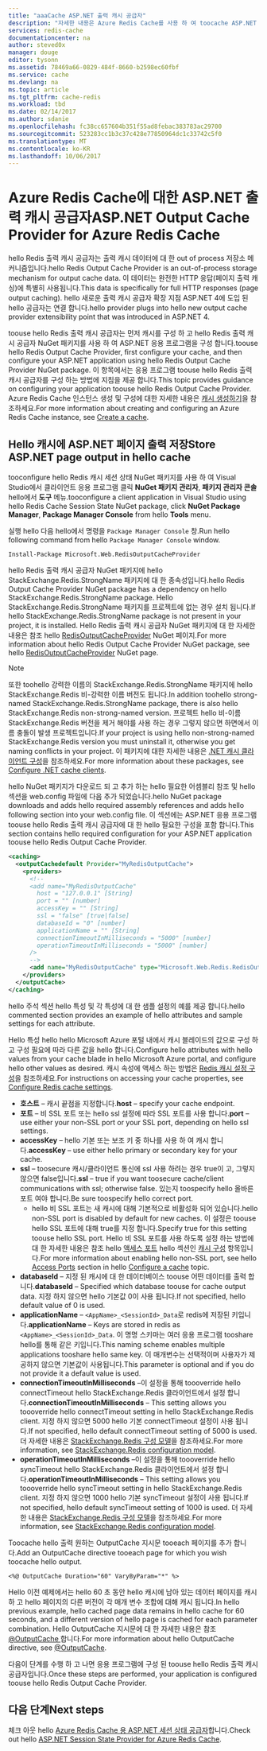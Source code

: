 ```yaml
---
title: "aaaCache ASP.NET 출력 캐시 공급자"
description: "자세한 내용은 Azure Redis Cache를 사용 하 여 toocache ASP.NET 페이지 출력 하는 방법"
services: redis-cache
documentationcenter: na
author: steved0x
manager: douge
editor: tysonn
ms.assetid: 78469a66-0829-484f-8660-b2598ec60fbf
ms.service: cache
ms.devlang: na
ms.topic: article
ms.tgt_pltfrm: cache-redis
ms.workload: tbd
ms.date: 02/14/2017
ms.author: sdanie
ms.openlocfilehash: fc38cc657604b351f55ad8febac383783ac29700
ms.sourcegitcommit: 523283cc1b3c37c428e77850964dc1c33742c5f0
ms.translationtype: MT
ms.contentlocale: ko-KR
ms.lasthandoff: 10/06/2017
---
```

# <a name="aspnet-output-cache-provider-for-azure-redis-cache"></a><span data-ttu-id="16f29-103">Azure Redis Cache에 대한 ASP.NET 출력 캐시 공급자</span><span class="sxs-lookup"><span data-stu-id="16f29-103">ASP.NET Output Cache Provider for Azure Redis Cache</span></span>
<span data-ttu-id="16f29-104">hello Redis 출력 캐시 공급자는 출력 캐시 데이터에 대 한 out of process 저장소 메커니즘입니다.</span><span class="sxs-lookup"><span data-stu-id="16f29-104">hello Redis Output Cache Provider is an out-of-process storage mechanism for output cache data.</span></span> <span data-ttu-id="16f29-105">이 데이터는 완전한 HTTP 응답(페이지 출력 캐싱)에 특별히 사용됩니다.</span><span class="sxs-lookup"><span data-stu-id="16f29-105">This data is specifically for full HTTP responses (page output caching).</span></span> <span data-ttu-id="16f29-106">hello 새로운 출력 캐시 공급자 확장 지점 ASP.NET 4에 도입 된 hello 공급자는 연결 합니다.</span><span class="sxs-lookup"><span data-stu-id="16f29-106">hello provider plugs into hello new output cache provider extensibility point that was introduced in ASP.NET 4.</span></span>

<span data-ttu-id="16f29-107">toouse hello Redis 출력 캐시 공급자는 먼저 캐시를 구성 하 고 hello Redis 출력 캐시 공급자 NuGet 패키지를 사용 하 여 ASP.NET 응용 프로그램을 구성 합니다.</span><span class="sxs-lookup"><span data-stu-id="16f29-107">toouse hello Redis Output Cache Provider, first configure your cache, and then configure your ASP.NET application using hello Redis Output Cache Provider NuGet package.</span></span> <span data-ttu-id="16f29-108">이 항목에서는 응용 프로그램 toouse hello Redis 출력 캐시 공급자를 구성 하는 방법에 지침을 제공 합니다.</span><span class="sxs-lookup"><span data-stu-id="16f29-108">This topic provides guidance on configuring your application toouse hello Redis Output Cache Provider.</span></span> <span data-ttu-id="16f29-109">Azure Redis Cache 인스턴스 생성 및 구성에 대한 자세한 내용은 [캐시 생성하기](cache-dotnet-how-to-use-azure-redis-cache.md#create-a-cache)을 참조하세요.</span><span class="sxs-lookup"><span data-stu-id="16f29-109">For more information about creating and configuring an Azure Redis Cache instance, see [Create a cache](cache-dotnet-how-to-use-azure-redis-cache.md#create-a-cache).</span></span>

## <a name="store-aspnet-page-output-in-hello-cache"></a><span data-ttu-id="16f29-110">Hello 캐시에 ASP.NET 페이지 출력 저장</span><span class="sxs-lookup"><span data-stu-id="16f29-110">Store ASP.NET page output in hello cache</span></span>
<span data-ttu-id="16f29-111">tooconfigure hello Redis 캐시 세션 상태 NuGet 패키지를 사용 하 여 Visual Studio에서 클라이언트 응용 프로그램 클릭 **NuGet 패키지 관리자**, **패키지 관리자 콘솔** hello에서 **도구** 메뉴.</span><span class="sxs-lookup"><span data-stu-id="16f29-111">tooconfigure a client application in Visual Studio using hello Redis Cache Session State NuGet package, click **NuGet Package Manager**, **Package Manager Console** from hello **Tools** menu.</span></span>

<span data-ttu-id="16f29-112">실행 hello 다음 hello에서 명령을 `Package Manager Console` 창.</span><span class="sxs-lookup"><span data-stu-id="16f29-112">Run hello following command from hello `Package Manager Console` window.</span></span>
    
```
Install-Package Microsoft.Web.RedisOutputCacheProvider
```

<span data-ttu-id="16f29-113">hello Redis 출력 캐시 공급자 NuGet 패키지에 hello StackExchange.Redis.StrongName 패키지에 대 한 종속성입니다.</span><span class="sxs-lookup"><span data-stu-id="16f29-113">hello Redis Output Cache Provider NuGet package has a dependency on hello StackExchange.Redis.StrongName package.</span></span> <span data-ttu-id="16f29-114">Hello StackExchange.Redis.StrongName 패키지를 프로젝트에 없는 경우 설치 됩니다.</span><span class="sxs-lookup"><span data-stu-id="16f29-114">If hello StackExchange.Redis.StrongName package is not present in your project, it is installed.</span></span> <span data-ttu-id="16f29-115">Hello Redis 출력 캐시 공급자 NuGet 패키지에 대 한 자세한 내용은 참조 hello [RedisOutputCacheProvider](https://www.nuget.org/packages/Microsoft.Web.RedisOutputCacheProvider/) NuGet 페이지.</span><span class="sxs-lookup"><span data-stu-id="16f29-115">For more information about hello Redis Output Cache Provider NuGet package, see hello [RedisOutputCacheProvider](https://www.nuget.org/packages/Microsoft.Web.RedisOutputCacheProvider/) NuGet page.</span></span>

>[!NOTE]
><span data-ttu-id="16f29-116">또한 toohello 강력한 이름의 StackExchange.Redis.StrongName 패키지에 hello StackExchange.Redis 비-강력한 이름 버전도 됩니다.</span><span class="sxs-lookup"><span data-stu-id="16f29-116">In addition toohello strong-named StackExchange.Redis.StrongName package, there is also hello StackExchange.Redis non-strong-named version.</span></span> <span data-ttu-id="16f29-117">프로젝트 hello 비-이름 StackExchange.Redis 버전을 제거 해야를 사용 하는 경우 그렇지 않으면 하면에서 이름 충돌이 발생 프로젝트입니다.</span><span class="sxs-lookup"><span data-stu-id="16f29-117">If your project is using hello non-strong-named StackExchange.Redis version you must uninstall it, otherwise you get naming conflicts in your project.</span></span> <span data-ttu-id="16f29-118">이 패키지에 대한 자세한 내용은 [.NET 캐시 클라이언트 구성](cache-dotnet-how-to-use-azure-redis-cache.md#configure-the-cache-clients)을 참조하세요.</span><span class="sxs-lookup"><span data-stu-id="16f29-118">For more information about these packages, see [Configure .NET cache clients](cache-dotnet-how-to-use-azure-redis-cache.md#configure-the-cache-clients).</span></span>
>
>

<span data-ttu-id="16f29-119">hello NuGet 패키지가 다운로드 되 고 추가 하는 hello 필요한 어셈블리 참조 및 hello 섹션을 web.config 파일에 다음 추가 되었습니다.</span><span class="sxs-lookup"><span data-stu-id="16f29-119">hello NuGet package downloads and adds hello required assembly references and adds hello following section into your web.config file.</span></span> <span data-ttu-id="16f29-120">이 섹션에는 ASP.NET 응용 프로그램 toouse hello Redis 출력 캐시 공급자에 대 한 hello 필요한 구성을 포함 합니다.</span><span class="sxs-lookup"><span data-stu-id="16f29-120">This section contains hello required configuration for your ASP.NET application toouse hello Redis Output Cache Provider.</span></span>

```xml
<caching>
  <outputCachedefault Provider="MyRedisOutputCache">
    <providers>
      <!--
      <add name="MyRedisOutputCache"
        host = "127.0.0.1" [String]
        port = "" [number]
        accessKey = "" [String]
        ssl = "false" [true|false]
        databaseId = "0" [number]
        applicationName = "" [String]
        connectionTimeoutInMilliseconds = "5000" [number]
        operationTimeoutInMilliseconds = "5000" [number]
      />
      -->
      <add name="MyRedisOutputCache" type="Microsoft.Web.Redis.RedisOutputCacheProvider" host="127.0.0.1" accessKey="" ssl="false"/>
    </providers>
  </outputCache>
</caching>
```

<span data-ttu-id="16f29-121">hello 주석 섹션 hello 특성 및 각 특성에 대 한 샘플 설정의 예를 제공 합니다.</span><span class="sxs-lookup"><span data-stu-id="16f29-121">hello commented section provides an example of hello attributes and sample settings for each attribute.</span></span>

<span data-ttu-id="16f29-122">Hello 특성 hello hello Microsoft Azure 포털 내에서 캐시 블레이드의 값으로 구성 하 고 구성 필요에 따라 다른 값을 hello 합니다.</span><span class="sxs-lookup"><span data-stu-id="16f29-122">Configure hello attributes with hello values from your cache blade in hello Microsoft Azure portal, and configure hello other values as desired.</span></span> <span data-ttu-id="16f29-123">캐시 속성에 액세스 하는 방법은 [Redis 캐시 설정 구성](cache-configure.md#configure-redis-cache-settings)을 참조하세요.</span><span class="sxs-lookup"><span data-stu-id="16f29-123">For instructions on accessing your cache properties, see [Configure Redis cache settings](cache-configure.md#configure-redis-cache-settings).</span></span>

* <span data-ttu-id="16f29-124">**호스트** – 캐시 끝점을 지정합니다.</span><span class="sxs-lookup"><span data-stu-id="16f29-124">**host** – specify your cache endpoint.</span></span>
* <span data-ttu-id="16f29-125">**포트** – 비 SSL 포트 또는 hello ssl 설정에 따라 SSL 포트를 사용 합니다.</span><span class="sxs-lookup"><span data-stu-id="16f29-125">**port** – use either your non-SSL port or your SSL port, depending on hello ssl settings.</span></span>
* <span data-ttu-id="16f29-126">**accessKey** – hello 기본 또는 보조 키 중 하나를 사용 하 여 캐시 합니다.</span><span class="sxs-lookup"><span data-stu-id="16f29-126">**accessKey** – use either hello primary or secondary key for your cache.</span></span>
* <span data-ttu-id="16f29-127">**ssl** – toosecure 캐시/클라이언트 통신에 ssl 사용 하려는 경우 true이 고, 그렇지 않으면 false입니다.</span><span class="sxs-lookup"><span data-stu-id="16f29-127">**ssl** – true if you want toosecure cache/client communications with ssl; otherwise false.</span></span> <span data-ttu-id="16f29-128">있는지 toospecify hello 올바른 포트 여야 합니다.</span><span class="sxs-lookup"><span data-stu-id="16f29-128">Be sure toospecify hello correct port.</span></span>
  * <span data-ttu-id="16f29-129">hello 비 SSL 포트는 새 캐시에 대해 기본적으로 비활성화 되어 있습니다.</span><span class="sxs-lookup"><span data-stu-id="16f29-129">hello non-SSL port is disabled by default for new caches.</span></span> <span data-ttu-id="16f29-130">이 설정은 toouse hello SSL 포트에 대해 true를 지정 합니다.</span><span class="sxs-lookup"><span data-stu-id="16f29-130">Specify true for this setting toouse hello SSL port.</span></span> <span data-ttu-id="16f29-131">Hello 비 SSL 포트를 사용 하도록 설정 하는 방법에 대 한 자세한 내용은 참조 hello [액세스 포트](cache-configure.md#access-ports) hello 섹션인 [캐시 구성](cache-configure.md) 항목입니다.</span><span class="sxs-lookup"><span data-stu-id="16f29-131">For more information about enabling hello non-SSL port, see hello [Access Ports](cache-configure.md#access-ports) section in hello [Configure a cache](cache-configure.md) topic.</span></span>
* <span data-ttu-id="16f29-132">**databaseId** – 지정 된 캐시에 대 한 데이터베이스 toouse 어떤 데이터를 출력 합니다.</span><span class="sxs-lookup"><span data-stu-id="16f29-132">**databaseId** – Specified which database toouse for cache output data.</span></span> <span data-ttu-id="16f29-133">지정 하지 않으면 hello 기본값 0이 사용 됩니다.</span><span class="sxs-lookup"><span data-stu-id="16f29-133">If not specified, hello default value of 0 is used.</span></span>
* <span data-ttu-id="16f29-134">**applicationName** – `<AppName>_<SessionId>_Data`로 redis에 저장된 키입니다.</span><span class="sxs-lookup"><span data-stu-id="16f29-134">**applicationName** – Keys are stored in redis as `<AppName>_<SessionId>_Data`.</span></span> <span data-ttu-id="16f29-135">이 명명 스키마는 여러 응용 프로그램 tooshare hello를 통해 같은 키입니다.</span><span class="sxs-lookup"><span data-stu-id="16f29-135">This naming scheme enables multiple applications tooshare hello same key.</span></span> <span data-ttu-id="16f29-136">이 매개변수는 선택적이며 사용자가 제공하지 않으면 기본값이 사용됩니다.</span><span class="sxs-lookup"><span data-stu-id="16f29-136">This parameter is optional and if you do not provide it a default value is used.</span></span>
* <span data-ttu-id="16f29-137">**connectionTimeoutInMilliseconds** –이 설정을 통해 toooverride hello connectTimeout hello StackExchange.Redis 클라이언트에서 설정 합니다.</span><span class="sxs-lookup"><span data-stu-id="16f29-137">**connectionTimeoutInMilliseconds** – This setting allows you toooverride hello connectTimeout setting in hello StackExchange.Redis client.</span></span> <span data-ttu-id="16f29-138">지정 하지 않으면 5000 hello 기본 connectTimeout 설정이 사용 됩니다.</span><span class="sxs-lookup"><span data-stu-id="16f29-138">If not specified, hello default connectTimeout setting of 5000 is used.</span></span> <span data-ttu-id="16f29-139">더 자세한 내용은 [StackExchange.Redis 구성 모델](http://go.microsoft.com/fwlink/?LinkId=398705)을 참조하세요.</span><span class="sxs-lookup"><span data-stu-id="16f29-139">For more information, see [StackExchange.Redis configuration model](http://go.microsoft.com/fwlink/?LinkId=398705).</span></span>
* <span data-ttu-id="16f29-140">**operationTimeoutInMilliseconds** –이 설정을 통해 toooverride hello syncTimeout hello StackExchange.Redis 클라이언트에서 설정 합니다.</span><span class="sxs-lookup"><span data-stu-id="16f29-140">**operationTimeoutInMilliseconds** – This setting allows you toooverride hello syncTimeout setting in hello StackExchange.Redis client.</span></span> <span data-ttu-id="16f29-141">지정 하지 않으면 1000 hello 기본 syncTimeout 설정이 사용 됩니다.</span><span class="sxs-lookup"><span data-stu-id="16f29-141">If not specified, hello default syncTimeout setting of 1000 is used.</span></span> <span data-ttu-id="16f29-142">더 자세한 내용은 [StackExchange.Redis 구성 모델](http://go.microsoft.com/fwlink/?LinkId=398705)을 참조하세요.</span><span class="sxs-lookup"><span data-stu-id="16f29-142">For more information, see [StackExchange.Redis configuration model](http://go.microsoft.com/fwlink/?LinkId=398705).</span></span>

<span data-ttu-id="16f29-143">Toocache hello 출력 원하는 OutputCache 지시문 tooeach 페이지를 추가 합니다.</span><span class="sxs-lookup"><span data-stu-id="16f29-143">Add an OutputCache directive tooeach page for which you wish toocache hello output.</span></span>

```
<%@ OutputCache Duration="60" VaryByParam="*" %>
```

<span data-ttu-id="16f29-144">Hello 이전 예제에서는 hello 60 초 동안 hello 캐시에 남아 있는 데이터 페이지를 캐시 하 고 hello 페이지의 다른 버전이 각 매개 변수 조합에 대해 캐시 됩니다.</span><span class="sxs-lookup"><span data-stu-id="16f29-144">In hello previous example, hello cached page data remains in hello cache for 60 seconds, and a different version of hello page is cached for each parameter combination.</span></span> <span data-ttu-id="16f29-145">Hello OutputCache 지시문에 대 한 자세한 내용은 참조 [ @OutputCache ](http://go.microsoft.com/fwlink/?linkid=320837)합니다.</span><span class="sxs-lookup"><span data-stu-id="16f29-145">For more information about hello OutputCache directive, see [@OutputCache](http://go.microsoft.com/fwlink/?linkid=320837).</span></span>

<span data-ttu-id="16f29-146">다음이 단계를 수행 하 고 나면 응용 프로그램에 구성 된 toouse hello Redis 출력 캐시 공급자입니다.</span><span class="sxs-lookup"><span data-stu-id="16f29-146">Once these steps are performed, your application is configured toouse hello Redis Output Cache Provider.</span></span>

## <a name="next-steps"></a><span data-ttu-id="16f29-147">다음 단계</span><span class="sxs-lookup"><span data-stu-id="16f29-147">Next steps</span></span>
<span data-ttu-id="16f29-148">체크 아웃 hello [Azure Redis Cache 용 ASP.NET 세션 상태 공급자](cache-aspnet-session-state-provider.md)합니다.</span><span class="sxs-lookup"><span data-stu-id="16f29-148">Check out hello [ASP.NET Session State Provider for Azure Redis Cache](cache-aspnet-session-state-provider.md).</span></span>


